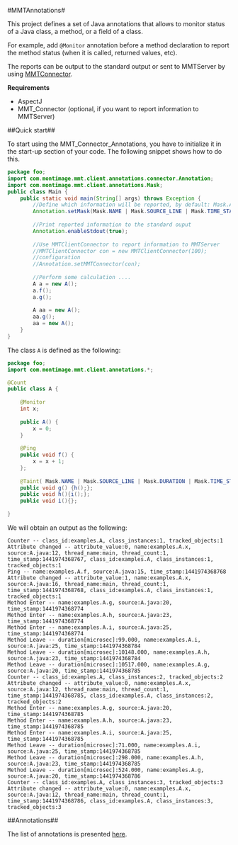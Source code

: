 #MMTAnnotations#

This project defines a set of Java annotations that allows to monitor status of a Java class, a method, or a field of a class.

For example, add `@Monitor` annotation before a method declaration to report the method status (when it is called, returned values, etc).

The reports can be output to the standard output or sent to MMTServer by using [MMTConnector](https://github.com/Inter-Trust/MMT_Connector).


**Requirements**


- AspectJ
- MMT_Connector (optional, if you want to report information to MMTServer)

##Quick start##

To start using the MMT_Connector_Annotations, you have to initialize it in the start-up section of your code. The following snippet shows how to do this.

```Java
package foo;
import com.montimage.mmt.client.annotations.connector.Annotation;
import com.montimage.mmt.client.annotations.Mask;
public class Main {
	public static void main(String[] args) throws Exception {
	    //Define which information will be reported, by default: Mask.ALL
		Annotation.setMask(Mask.NAME | Mask.SOURCE_LINE | Mask.TIME_STAMP);
		
		//Print reported information to the standard ouput	
		Annotation.enableStdout(true);
		
		//Use MMTClientConnector to report information to MMTServer
		//MMTClientConnector con = new MMTClientConnector(100);
        //configuration 
        //Annotation.setMMTConnector(con);
        
        //Perform some calculation ....
		A a = new A();
		a.f();
		a.g();
		
		A aa = new A();
        aa.g();
        aa = new A();
	}
}
```

The class `A` is defined as the following:

```Java
package foo;
import com.montimage.mmt.client.annotations.*;

@Count
public class A {
    
    @Monitor
    int x;
    
    public A() {
        x = 0;
    }
    
    @Ping
    public void f() {
        x = x + 1;
    };
    
    @Taint( Mask.NAME | Mask.SOURCE_LINE | Mask.DURATION | Mask.TIME_STAMP)
    public void g() {h();};
    public void h(){i();};
    public void i(){};
    
}
```

We will obtain an output as the following:

```
Counter -- class_id:examples.A, class_instances:1, tracked_objects:1
Attribute changed -- attribute_value:0, name:examples.A.x, source:A.java:12, thread_name:main, thread_count:1, time_stamp:1441974368767, class_id:examples.A, class_instances:1, tracked_objects:1
Ping -- name:examples.A.f, source:A.java:15, time_stamp:1441974368768
Attribute changed -- attribute_value:1, name:examples.A.x, source:A.java:16, thread_name:main, thread_count:1, time_stamp:1441974368768, class_id:examples.A, class_instances:1, tracked_objects:1
Method Enter -- name:examples.A.g, source:A.java:20, time_stamp:1441974368774
Method Enter -- name:examples.A.h, source:A.java:23, time_stamp:1441974368774
Method Enter -- name:examples.A.i, source:A.java:25, time_stamp:1441974368774
Method Leave -- duration[microsec]:99.000, name:examples.A.i, source:A.java:25, time_stamp:1441974368784
Method Leave -- duration[microsec]:10148.000, name:examples.A.h, source:A.java:23, time_stamp:1441974368784
Method Leave -- duration[microsec]:10517.000, name:examples.A.g, source:A.java:20, time_stamp:1441974368785
Counter -- class_id:examples.A, class_instances:2, tracked_objects:2
Attribute changed -- attribute_value:0, name:examples.A.x, source:A.java:12, thread_name:main, thread_count:1, time_stamp:1441974368785, class_id:examples.A, class_instances:2, tracked_objects:2
Method Enter -- name:examples.A.g, source:A.java:20, time_stamp:1441974368785
Method Enter -- name:examples.A.h, source:A.java:23, time_stamp:1441974368785
Method Enter -- name:examples.A.i, source:A.java:25, time_stamp:1441974368785
Method Leave -- duration[microsec]:71.000, name:examples.A.i, source:A.java:25, time_stamp:1441974368785
Method Leave -- duration[microsec]:298.000, name:examples.A.h, source:A.java:23, time_stamp:1441974368785
Method Leave -- duration[microsec]:524.000, name:examples.A.g, source:A.java:20, time_stamp:1441974368786
Counter -- class_id:examples.A, class_instances:3, tracked_objects:3
Attribute changed -- attribute_value:0, name:examples.A.x, source:A.java:12, thread_name:main, thread_count:1, time_stamp:1441974368786, class_id:examples.A, class_instances:3, tracked_objects:3
```

##Annotations##

The list of annotations is presented [here](Annotations.md).
